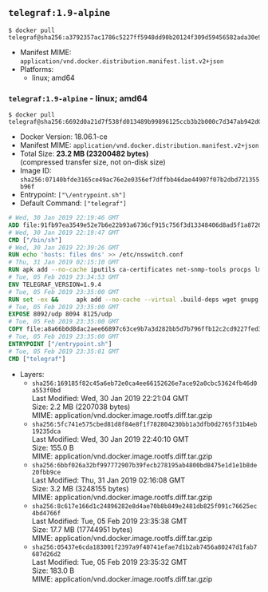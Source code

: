 ## `telegraf:1.9-alpine`

```console
$ docker pull telegraf@sha256:a3792357ac1786c5227ff5948dd90b20124f309d59456582ada30e97816f7546
```

-	Manifest MIME: `application/vnd.docker.distribution.manifest.list.v2+json`
-	Platforms:
	-	linux; amd64

### `telegraf:1.9-alpine` - linux; amd64

```console
$ docker pull telegraf@sha256:6692d0a21d7f538fd013489b99896125ccb3b2b000c7d347ab942d005df1346d
```

-	Docker Version: 18.06.1-ce
-	Manifest MIME: `application/vnd.docker.distribution.manifest.v2+json`
-	Total Size: **23.2 MB (23200482 bytes)**  
	(compressed transfer size, not on-disk size)
-	Image ID: `sha256:07140bfde3165ce49ac76e2e0356ef7dffbb46dae44907f07b2dbd721355b96f`
-	Entrypoint: `["\/entrypoint.sh"]`
-	Default Command: `["telegraf"]`

```dockerfile
# Wed, 30 Jan 2019 22:19:46 GMT
ADD file:91fb97ea3549e52e7b6e22b93a6736cf915c756f3d13348406d8ad5f1a872680 in / 
# Wed, 30 Jan 2019 22:19:47 GMT
CMD ["/bin/sh"]
# Wed, 30 Jan 2019 22:39:26 GMT
RUN echo 'hosts: files dns' >> /etc/nsswitch.conf
# Thu, 31 Jan 2019 02:15:10 GMT
RUN apk add --no-cache iputils ca-certificates net-snmp-tools procps lm_sensors &&     update-ca-certificates
# Tue, 05 Feb 2019 23:34:53 GMT
ENV TELEGRAF_VERSION=1.9.4
# Tue, 05 Feb 2019 23:35:00 GMT
RUN set -ex &&     apk add --no-cache --virtual .build-deps wget gnupg tar &&     for key in         05CE15085FC09D18E99EFB22684A14CF2582E0C5 ;     do         gpg --keyserver ha.pool.sks-keyservers.net --recv-keys "$key" ||         gpg --keyserver pgp.mit.edu --recv-keys "$key" ||         gpg --keyserver keyserver.pgp.com --recv-keys "$key" ;     done &&     wget --no-verbose https://dl.influxdata.com/telegraf/releases/telegraf-${TELEGRAF_VERSION}-static_linux_amd64.tar.gz.asc &&     wget --no-verbose https://dl.influxdata.com/telegraf/releases/telegraf-${TELEGRAF_VERSION}-static_linux_amd64.tar.gz &&     gpg --batch --verify telegraf-${TELEGRAF_VERSION}-static_linux_amd64.tar.gz.asc telegraf-${TELEGRAF_VERSION}-static_linux_amd64.tar.gz &&     mkdir -p /usr/src /etc/telegraf &&     tar -C /usr/src -xzf telegraf-${TELEGRAF_VERSION}-static_linux_amd64.tar.gz &&     mv /usr/src/telegraf*/telegraf.conf /etc/telegraf/ &&     chmod +x /usr/src/telegraf*/* &&     cp -a /usr/src/telegraf*/* /usr/bin/ &&     rm -rf *.tar.gz* /usr/src /root/.gnupg &&     apk del .build-deps
# Tue, 05 Feb 2019 23:35:00 GMT
EXPOSE 8092/udp 8094 8125/udp
# Tue, 05 Feb 2019 23:35:00 GMT
COPY file:a8a66b0d8dac2aee66897c63ce9b7a3d282bb5d7b796ffb12c2cd9227fed341b in /entrypoint.sh 
# Tue, 05 Feb 2019 23:35:00 GMT
ENTRYPOINT ["/entrypoint.sh"]
# Tue, 05 Feb 2019 23:35:01 GMT
CMD ["telegraf"]
```

-	Layers:
	-	`sha256:169185f82c45a6eb72e0ca4ee66152626e7ace92a0cbc53624fb46d0a553f0bd`  
		Last Modified: Wed, 30 Jan 2019 22:21:04 GMT  
		Size: 2.2 MB (2207038 bytes)  
		MIME: application/vnd.docker.image.rootfs.diff.tar.gzip
	-	`sha256:5fc741e575cbed81d8f84e8f1f782804230bb1a3dfb0d2765f31b4eb19235dca`  
		Last Modified: Wed, 30 Jan 2019 22:40:10 GMT  
		Size: 155.0 B  
		MIME: application/vnd.docker.image.rootfs.diff.tar.gzip
	-	`sha256:6bbf026a32bf997772907b39fecb278195ab4800bd8475e1d1e1b8de20fbb9ce`  
		Last Modified: Thu, 31 Jan 2019 02:16:08 GMT  
		Size: 3.2 MB (3248155 bytes)  
		MIME: application/vnd.docker.image.rootfs.diff.tar.gzip
	-	`sha256:8c617e166d1c24896282e8d4ae70b8b849e2481db825f091c76625ec4bd4766f`  
		Last Modified: Tue, 05 Feb 2019 23:35:38 GMT  
		Size: 17.7 MB (17744951 bytes)  
		MIME: application/vnd.docker.image.rootfs.diff.tar.gzip
	-	`sha256:05437e6cda183001f2397a9f40741efae7d1b2ab7456a80247d1fab7687d26d2`  
		Last Modified: Tue, 05 Feb 2019 23:35:32 GMT  
		Size: 183.0 B  
		MIME: application/vnd.docker.image.rootfs.diff.tar.gzip
